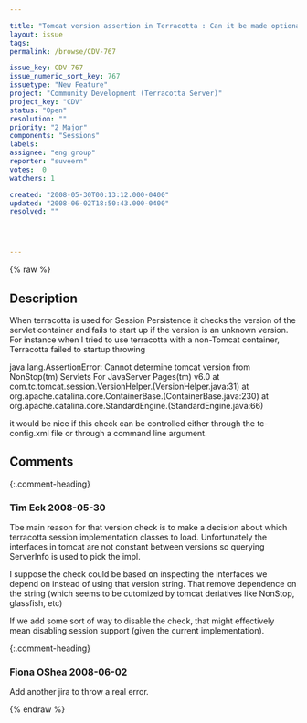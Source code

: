 ```yaml
---

title: "Tomcat version assertion in Terracotta : Can it be made optional ?"
layout: issue
tags: 
permalink: /browse/CDV-767

issue_key: CDV-767
issue_numeric_sort_key: 767
issuetype: "New Feature"
project: "Community Development (Terracotta Server)"
project_key: "CDV"
status: "Open"
resolution: ""
priority: "2 Major"
components: "Sessions"
labels: 
assignee: "eng group"
reporter: "suveern"
votes:  0
watchers: 1

created: "2008-05-30T00:13:12.000-0400"
updated: "2008-06-02T18:50:43.000-0400"
resolved: ""




---
```


{% raw %}

## Description

<div markdown="1" class="description">

When terracotta is used for Session Persistence it checks the version of the servlet container and fails to start up if the version is an unknown version. For instance when I tried to use terracotta with a non-Tomcat container, Terracotta failed to startup throwing 

java.lang.AssertionError: Cannot determine tomcat version from NonStop(tm) Servlets For JavaServer Pages(tm) v6.0 
at com.tc.tomcat.session.VersionHelper.<clinit>(VersionHelper.java:31) 
at org.apache.catalina.core.ContainerBase.<init>(ContainerBase.java:230) 
at org.apache.catalina.core.StandardEngine.<init>(StandardEngine.java:66) 

it would be nice if this check can be controlled either through the tc-config.xml file or through a command line argument.

</div>

## Comments


{:.comment-heading}
### **Tim Eck** <span class="date">2008-05-30</span>

<div markdown="1" class="comment">

Tbe main reason for that version check is to make a decision about which terracotta session implementation classes to load. Unfortunately the interfaces in tomcat are not constant between versions so querying ServerInfo is used to pick the impl. 

I suppose the check could be based on inspecting the interfaces we depend on instead of using that version string. That remove dependence on the string (which seems to be cutomized by tomcat deriatives like NonStop, glassfish, etc)

If we add some sort of way to disable the check, that might effectively mean disabling session support (given the current implementation). 

</div>


{:.comment-heading}
### **Fiona OShea** <span class="date">2008-06-02</span>

<div markdown="1" class="comment">

Add another jira to throw a real error.

</div>



{% endraw %}
